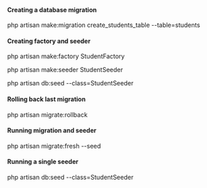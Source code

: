 #### Creating a database migration

php artisan make:migration create_students_table --table=students

#### Creating factory and seeder

php artisan make:factory StudentFactory

php artisan make:seeder StudentSeeder

php artisan db:seed --class=StudentSeeder

#### Rolling back last migration

php artisan migrate:rollback

#### Running migration and seeder

php artisan migrate:fresh --seed

#### Running a single seeder

php artisan db:seed --class=StudentSeeder